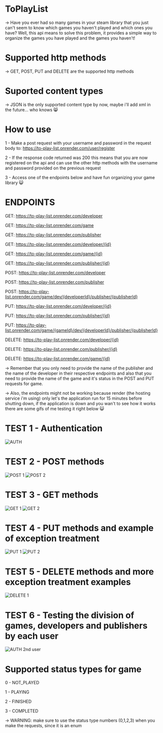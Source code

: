 # ToPlayList


-> Have you ever had so many games in your steam library that you just can't seem to know which games you haven't played and which ones you have? Well, this api means to solve this problem, it provides a simple way to organize the games you have played and the games you haven't!


# Supported http methods


-> GET, POST, PUT and DELETE are the supported http methods


# Suported content types


-> JSON is the only supported content type by now, maybe i'll add xml in the future... who knows :smile_cat:


# How to use


1 - Make a post request with your username and password in the request body to: https://to-play-list.onrender.com/user/register


2 - If the response code returned was 200 this means that you are now registered on the api and can use the other http methods with the username and password provided on the previous request


3 - Access one of the endpoints below and have fun organizing your game library :smiley_cat:



# ENDPOINTS



GET: https://to-play-list.onrender.com/developer


GET: https://to-play-list.onrender.com/game


GET: https://to-play-list.onrender.com/publisher


GET: https://to-play-list.onrender.com/developer/{id}


GET: https://to-play-list.onrender.com/game/{id}


GET: https://to-play-list.onrender.com/publisher/{id}


POST: https://to-play-list.onrender.com/developer


POST: https://to-play-list.onrender.com/publisher


POST: https://to-play-list.onrender.com/game/dev/{developerId}/publisher/{publisherId}


PUT: https://to-play-list.onrender.com/developer/{id}


PUT: https://to-play-list.onrender.com/publisher/{id}


PUT: https://to-play-list.onrender.com/game/{gameId}/dev/{developerId}/publisher/{publisherId}


DELETE: https://to-play-list.onrender.com/developer/{id}


DELETE: https://to-play-list.onrender.com/publisher/{id}


DELETE: https://to-play-list.onrender.com/game/{id}



-> Remember that you only need to provide the name of the publisher and the name of the developer in their respective endpoints and also that you need to provide the name of the game and it's status in the POST and PUT requests for game.

-> Also, the endpoints might not be working because render (the hosting service i'm using) only let's the application run for 15 minutes before shutting down, if the application is down and you wan't to see how it works there are some gifs of me testing it right below :smiley_cat:

# TEST 1 - Authentication

![AUTH](https://github.com/viniciusmatiolatramontin/ToPlayList/assets/77888037/a4096b4c-b82a-465d-86cb-b3636abf0046)

# TEST 2 - POST methods

![POST 1](https://github.com/viniciusmatiolatramontin/ToPlayList/assets/77888037/08249f56-0891-4a96-bd38-4cf55c346691)
![POST 2](https://github.com/viniciusmatiolatramontin/ToPlayList/assets/77888037/2a92631c-e9b8-4502-aff1-bc7d960d1a8d)

# TEST 3 - GET methods

![GET 1](https://github.com/viniciusmatiolatramontin/ToPlayList/assets/77888037/e0318bc7-4257-48f0-9727-010f83106aa8)
![GET 2](https://github.com/viniciusmatiolatramontin/ToPlayList/assets/77888037/9c7f9834-44e3-4309-8bd1-b3543e36a77b)

# TEST 4 - PUT methods and example of exception treatment

![PUT 1](https://github.com/viniciusmatiolatramontin/ToPlayList/assets/77888037/c44b4b2b-479f-4fa6-9e54-967f0264ecfe)
![PUT 2](https://github.com/viniciusmatiolatramontin/ToPlayList/assets/77888037/5620cae8-a263-4f4c-a2b9-89184fdc6c93)

# TEST 5 - DELETE methods and more exception treatment examples

![DELETE 1](https://github.com/viniciusmatiolatramontin/ToPlayList/assets/77888037/11b78ad8-75c8-4ba1-ae15-e8b7dfd27dcd)

# TEST 6 - Testing the division of games, developers and publishers by each user

![AUTH 2nd user](https://github.com/viniciusmatiolatramontin/ToPlayList/assets/77888037/baf7821e-d37c-4c76-a6a5-0d7a1ad42587)

# Supported status types for game

0 - NOT_PLAYED


1 - PLAYING


2 - FINISHED


3 - COMPLETED

-> WARNING: make sure to use the status type numbers (0,1,2,3) when you make the requests, since it is an enum
